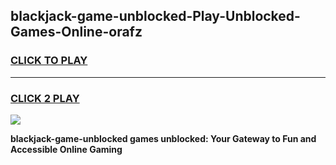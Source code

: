 
## blackjack-game-unblocked-Play-Unblocked-Games-Online-orafz
<h3>
<a href="https://premium76.site?title=blackjack-game-unblocked&ref=25A">CLICK TO PLAY</a></h3>
<hr>

<h3>
<a href="https://premium76.site?title=blackjack-game-unblocked&ref=25A">CLICK 2 PLAY</a>
  
</h3>

<a href="https://premium76.site?title=blackjack-game-unblocked&ref=25A"><img src="https://clearcache.store/games.png"></a>


**blackjack-game-unblocked games unblocked: Your Gateway to Fun and Accessible Online Gaming**
